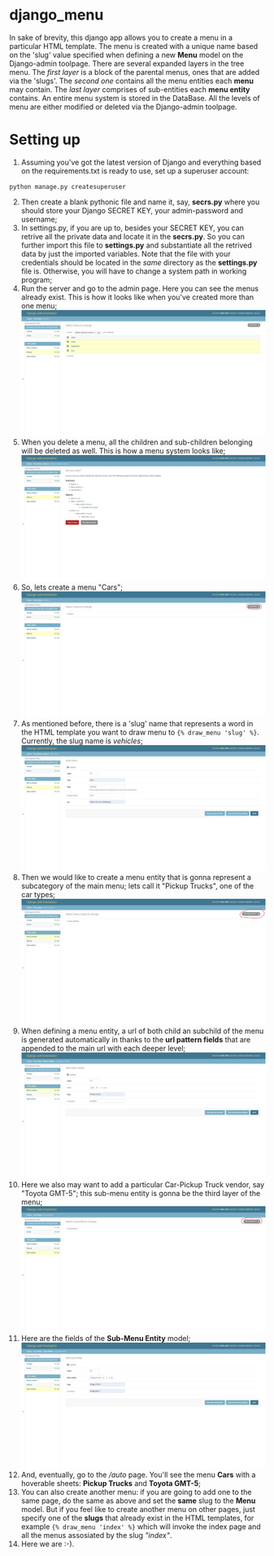 # django_menu

In sake of brevity, this django app allows you to create a menu in a particular HTML template.
The menu is created with a unique name based on the 'slug' value specified when defining a new **Menu** model on the Django-admin toolpage.
There are several expanded layers in the tree menu. The *first layer* is a block of the parental menus, ones that are added via the 'slugs'. 
The *second one* contains all the menu entities each **menu** may contain. The *last layer* comprises of sub-entities each **menu entity** contains.
An entire menu system is stored in the DataBase. All the levels of menu are either modified or deleted via the Django-admin toolpage.

# Setting up
1) Assuming you've got the latest version of Django and everything based on the requirements.txt is ready to use, set up a superuser account:
```
python manage.py createsuperuser
```
2) Then create a blank pythonic file and name it, say, **secrs.py** where you should store your Django SECRET KEY, your admin-password and username;
3) In settings.py, if you are up to, besides your SECRET KEY, you can retrive all the private data and locate it in the **secrs.py**. So you can further import this file to **settings.py** and substantiate all the retrived data by just the imported variables. Note that the file with your credentials should be located in the *same* directory as the **settings.py** file is. Otherwise, you will have to change a system path in working program;
4) Run the server and go to the admin page. Here you can see the menus already exist. This is how it looks like when you've created more than one menu;
![admin page](images/deletion.jpeg)
5) When you delete a menu, all the children and sub-children belonging will be deleted as well. This is how a menu system looks like;
![delete a tree](images/tree_sys.jpeg)
6) So, lets create a menu "Cars";
![new menu](images/new_menu.jpeg)
7) As mentioned before, there is a 'slug' name that represents a word in the HTML template you want to draw menu to ```{% draw_menu 'slug' %}```. Currently, the slug name is *vehicles*;
![menu fields](images/new_menu_fields.jpeg)
8) Then we would like to create a menu entity that is gonna represent a subcategory of the main menu; lets call it "Pickup Trucks", one of the car types;
![new menu entity](images/new_men_entity.jpeg)
9) When defining a menu entity, a url of both child an subchild of the menu is generated automatically in thanks to the **url pattern fields** that are appended to the main url with each deeper level;
![new menu entity fields](images/n_menu_ent_fields.jpeg)
10) Here we also may want to add a particular Car-Pickup Truck vendor, say "Toyota GMT-5"; this sub-menu entity is gonna be the third layer of the menu;
![new sub menu etity](images/new_submenu.jpeg)
11) Here are the fields of the **Sub-Menu Entity** model;
![sub menu entity fields](images/new_sub_m_fields.jpeg)
12) And, eventually, go to the */auto* page. You'll see the menu **Cars** with a hoverable sheets: **Pickup Trucks** and **Toyota GMT-5**;
13) You can also create another menu: if you are going to add one to the same page, do the same as above and set the **same** slug to the **Menu** model.
But if you feel like to create another menu on other pages, just specify one of the **slugs** that already exist in the HTML templates, for example ```{% draw_menu 'index' %}``` which will invoke the index page and all the menus assosiated by the slug *"index"*.
14) Here we are :-).

